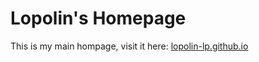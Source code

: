 # Lopolin's Homepage
This is my main hompage, visit it here: [lopolin-lp.github.io](https://lopolin-lp.github.io/)
